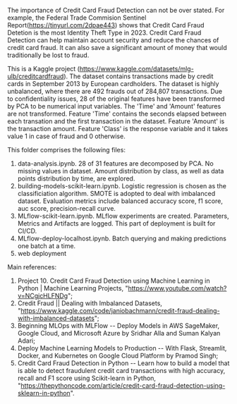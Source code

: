 The importance of Credit Card Fraud Detection can not be over stated. For example, the Federal Trade Commision Sentinel Report(https://tinyurl.com/2dpae443) shows that Credit Card Fraud Detetion is the most Identity Theft Type in 2023. Credit Card Fraud Detection can help maintain account security and reduce the chances of credit card fraud. It can also save a significant amount of money that would traditionally be lost to fraud. 

This is a Kaggle project (https://www.kaggle.com/datasets/mlg-ulb/creditcardfraud). The dataset contains transactions made by credit cards in September 2013 by European cardholders. The dataset is highly unbalanced, where there are 492 frauds out of 284,807 transactions. Due to confidentiality issues, 28 of the original features have been transformed by PCA to be numerical input variables. The 'Time' and 'Amount' features are not transformed. Feature 'Time' contains the seconds elapsed between each transation and the first transaction in the dataset. Feature 'Amount' is the transaction amount. Feature 'Class' is the response variable and it takes value 1 in case of fraud and 0 otherwise.

This folder comprises the following files:
1. data-analysis.ipynb. 28 of 31 features are decomposed by PCA. No missing values in dataset. Amount distribution by class, as well as data points distribution by time, are explored. 
2. building-models-scikit-learn.ipynb. Logistic regression is chosen as the classificiation algorithm. SMOTE is adopted to deal with imbalanced dataset. Evaluation metrics include balanced accuracy score, f1 score, auc score, precision-recall curve.
3. MLflow-scikit-learn.ipynb. MLflow experiments are created. Parameters, Metrics and Artifacts are logged. This part of deployment is built for CI/CD.
4. MLflow-deploy-localhost.ipynb. Batch querying and making predictions one batch at a time.
5. web deployment

Main references:
1. Project 10. Credit Card Fraud Detection using Machine Learning in Python | Machine Learning Projects, "https://www.youtube.com/watch?v=NCgjcHLFNDg";
2. Credit Fraud || Dealing with Imbalanced Datasets, "https://www.kaggle.com/code/janiobachmann/credit-fraud-dealing-with-imbalanced-datasets";
3. Beginning MLOps with MLFlow -- Deploy Models in AWS SageMaker, Google Cloud, and Microsoft Azure by Sridhar Alla and Suman Kalyan Adari;
4. Deploy Machine Learning Models to Production -- With Flask, Streamlit, Docker, and Kubernetes on Google Cloud Platform by Pramod Singh;
5. Credit Card Fraud Detection in Python -- Learn how to build a model that is able to detect fraudulent credit card transactions with high accuracy, recall and F1 score using Scikit-learn in Python, "https://thepythoncode.com/article/credit-card-fraud-detection-using-sklearn-in-python".
